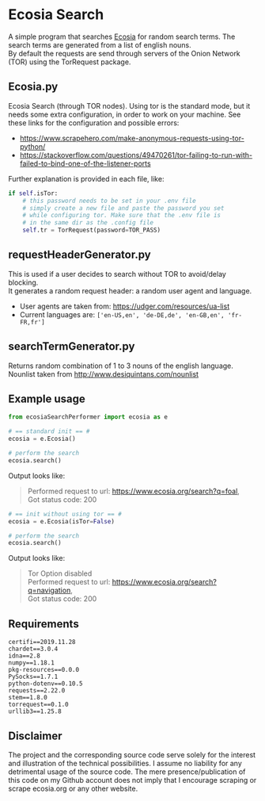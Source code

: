 # Ecosia Search

A simple program that searches [Ecosia](https://www.ecosia.org) for random search terms.
The search terms are generated from a list of english nouns. <br>
By default the requests are send through servers of the Onion Network (TOR) using the TorRequest package.

## Ecosia.py
Ecosia Search (through TOR nodes).
  Using tor is the standard mode, but it needs some extra configuration, in order to work
  on your machine. See these links for the configuration and possible errors:
  - https://www.scrapehero.com/make-anonymous-requests-using-tor-python/
  - https://stackoverflow.com/questions/49470261/tor-failing-to-run-with-failed-to-bind-one-of-the-listener-ports


Further explanation is provided in each file, like:
  ```python
if self.isTor:
      # this password needs to be set in your .env file
      # simply create a new file and paste the password you set
      # while configuring tor. Make sure that the .env file is
      # in the same dir as the .config file
      self.tr = TorRequest(password=TOR_PASS)
```

## requestHeaderGenerator.py
This is used if a user decides to search without TOR to avoid/delay blocking. <br>
It generates a random request header: a random user agent and language.
- User agents are taken from:  https://udger.com/resources/ua-list <br>
- Current languages are: `['en-US,en', 'de-DE,de', 'en-GB,en', 'fr-FR,fr']`

## searchTermGenerator.py
Returns random combination of 1 to 3 nouns of the english language.<br>
Nounlist taken from http://www.desiquintans.com/nounlist



## Example usage

```python
from ecosiaSearchPerformer import ecosia as e

# == standard init == #
ecosia = e.Ecosia()

# perform the search
ecosia.search()
```
Output looks like:
> Performed request to url: https://www.ecosia.org/search?q=foal, <br>
> Got status code: 200

```python
# == init without using tor == #
ecosia = e.Ecosia(isTor=False)

# perform the search
ecosia.search()
```
Output looks like:
> Tor Option disabled <br>
> Performed request to url: https://www.ecosia.org/search?q=navigation, <br>
> Got status code: 200

## Requirements
```
certifi==2019.11.28
chardet==3.0.4
idna==2.8
numpy==1.18.1
pkg-resources==0.0.0
PySocks==1.7.1
python-dotenv==0.10.5
requests==2.22.0
stem==1.8.0
torrequest==0.1.0
urllib3==1.25.8
```

## Disclaimer
The project and the corresponding source code serve solely for the interest and illustration of the technical possibilities.
I assume no liability for any detrimental usage of the source code.
The mere presence/publication of this code on my Github account does not imply that I encourage scraping or scrape ecosia.org or any other website.
